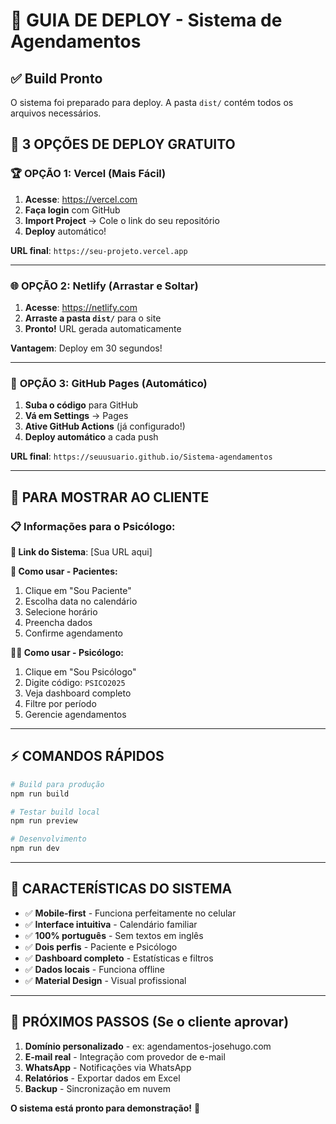# 🚀 GUIA DE DEPLOY - Sistema de Agendamentos

## ✅ Build Pronto

O sistema foi preparado para deploy. A pasta `dist/` contém todos os arquivos necessários.

## 🎯 **3 OPÇÕES DE DEPLOY GRATUITO**

### 🏆 **OPÇÃO 1: Vercel (Mais Fácil)**

1. **Acesse**: <https://vercel.com>
2. **Faça login** com GitHub
3. **Import Project** → Cole o link do seu repositório
4. **Deploy** automático!

**URL final**: `https://seu-projeto.vercel.app`

---

### 🌐 **OPÇÃO 2: Netlify (Arrastar e Soltar)**

1. **Acesse**: <https://netlify.com>
2. **Arraste a pasta `dist/`** para o site
3. **Pronto!** URL gerada automaticamente

**Vantagem**: Deploy em 30 segundos!

---

### 📱 **OPÇÃO 3: GitHub Pages (Automático)**

1. **Suba o código** para GitHub
2. **Vá em Settings** → Pages
3. **Ative GitHub Actions** (já configurado!)
4. **Deploy automático** a cada push

**URL final**: `https://seuusuario.github.io/Sistema-agendamentos`

---

## 🎯 **PARA MOSTRAR AO CLIENTE**

### 📋 **Informações para o Psicólogo:**

**🔗 Link do Sistema**: [Sua URL aqui]

**👤 Como usar - Pacientes:**

1. Clique em "Sou Paciente"
2. Escolha data no calendário
3. Selecione horário
4. Preencha dados
5. Confirme agendamento

**👨‍⚕️ Como usar - Psicólogo:**

1. Clique em "Sou Psicólogo"
2. Digite código: `PSICO2025`
3. Veja dashboard completo
4. Filtre por período
5. Gerencie agendamentos

---

## ⚡ **COMANDOS RÁPIDOS**

```bash
# Build para produção
npm run build

# Testar build local
npm run preview

# Desenvolvimento
npm run dev
```

---

## 🎨 **CARACTERÍSTICAS DO SISTEMA**

- ✅ **Mobile-first** - Funciona perfeitamente no celular
- ✅ **Interface intuitiva** - Calendário familiar
- ✅ **100% português** - Sem textos em inglês
- ✅ **Dois perfis** - Paciente e Psicólogo
- ✅ **Dashboard completo** - Estatísticas e filtros
- ✅ **Dados locais** - Funciona offline
- ✅ **Material Design** - Visual profissional

---

## 🔧 **PRÓXIMOS PASSOS (Se o cliente aprovar)**

1. **Domínio personalizado** - ex: agendamentos-josehugo.com
2. **E-mail real** - Integração com provedor de e-mail
3. **WhatsApp** - Notificações via WhatsApp
4. **Relatórios** - Exportar dados em Excel
5. **Backup** - Sincronização em nuvem

**O sistema está pronto para demonstração!** 🎉

